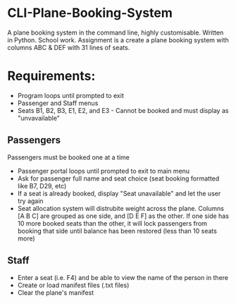 # CLI-Plane-Booking-System
A plane booking system in the command line, highly customisable. Written in Python. School work.
Assignment is a create a plane booking system with columns ABC & DEF with 31 lines of seats.

# Requirements:
- Program loops until prompted to exit
- Passenger and Staff menus
- Seats B1, B2, B3, E1, E2, and E3 - Cannot be booked and must display as "unvavailable"

## Passengers 
Passengers must be booked one at a time
- Passenger portal loops until prompted to exit to main menu
- Ask for passenger full name and seat choice (seat booking formatted like B7, D29, etc)
- If a seat is already booked, display "Seat unavailable" and let the user try again
- Seat allocation system will distrubite weight across the plane. Columns [A B C] are grouped as one side, and [D E F] as the other. If one side has 10 more booked seats than the other, it will lock passengers from booking that side until balance has been restored (less than 10 seats more) 

## Staff
- Enter a seat (i.e. F4) and be able to view the name of the person in there
- Create or load manifest files (.txt files)
- Clear the plane's manifest